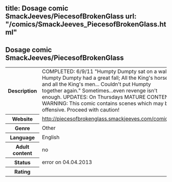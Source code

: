 title: Dosage comic SmackJeeves/PiecesofBrokenGlass
url: "/comics/SmackJeeves_PiecesofBrokenGlass.html"
---
Dosage comic SmackJeeves/PiecesofBrokenGlass
-----------------------------------------

<table class="comicinfo">
<tr>
<th>Description</th><td>COMPLETED: 6/9/11 &quot;Humpty Dumpty sat on a wall, Humpty Dumpty had a great fall; All the King's horses and all the King's men... Couldn't put Humpty together again.&quot; Sometimes...even revenge isn't enough. UPDATES: On Thursdays MATURE CONTENT WARNING: This comic contains scenes which may be offensive. Proceed with caution!</td>
</tr>
<tr>
<th>Website</th><td><a href="http://piecesofbrokenglass.smackjeeves.com/comics/">http://piecesofbrokenglass.smackjeeves.com/comics/</a></td>
</tr>
<tr>
<th>Genre</th><td>Other</td>
</tr>
<tr>
<th>Language</th><td>English</td>
</tr>
<tr>
<th>Adult content</th><td>no</td>
</tr>
<tr>
<th>Status</th><td>error on 04.04.2013</td>
</tr>
<tr>
<th>Rating</th><td><div class="g-plusone" data-size="standard" data-annotation="bubble"
 data-href="http://piecesofbrokenglass.smackjeeves.com/comics/"></div></td>
</tr>
</table>
<script type="text/javascript">
  (function() {
    var po = document.createElement('script'); po.type = 'text/javascript'; po.async = true;
    po.src = 'https://apis.google.com/js/plusone.js';
    var s = document.getElementsByTagName('script')[0]; s.parentNode.insertBefore(po, s);
  })();
</script>
